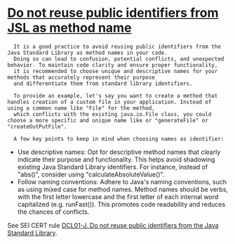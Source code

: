 # [Do not reuse public identifiers from JSL as method name](https://spotbugs.readthedocs.io/en/latest/bugDescriptions.html#PI_DO_NOT_REUSE_PUBLIC_IDENTIFIERS_METHOD_NAMES)

      It is a good practice to avoid reusing public identifiers from the Java Standard Library as method names in your code.
      Doing so can lead to confusion, potential conflicts, and unexpected behavior. To maintain code clarity and ensure proper functionality,
      it is recommended to choose unique and descriptive names for your methods that accurately represent their purpose
      and differentiate them from standard library identifiers.

      To provide an example, let's say you want to create a method that handles creation of a custom file in your application. Instead of using a common name like "File" for the method,
      which conflicts with the existing java.io.File class, you could choose a more specific and unique name like or "generateFile" or "createOutPutFile".

      A few key points to keep in mind when choosing names as identifier:

*   Use descriptive names: Opt for descriptive method names that clearly indicate their purpose and functionality. This helps avoid shadowing existing Java Standard Library identifiers. For instance, instead of "abs()",  consider using "calculateAbsoluteValue()".
*   Follow naming conventions: Adhere to Java's naming conventions, such as using mixed case for method names. Method names should be verbs, with the first letter lowercase and the first letter of each internal word capitalized (e.g. runFast()). This promotes code readability and reduces the chances of conflicts.

See SEI CERT rule [DCL01-J. Do not reuse public identifiers from the Java Standard Library](https://wiki.sei.cmu.edu/confluence/display/java/DCL01-J.+Do+not+reuse+public+identifiers+from+the+Java+Standard+Library).
